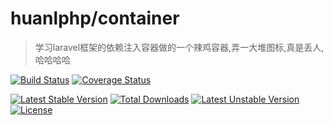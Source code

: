 # huanlphp/container
> 学习laravel框架的依赖注入容器做的一个辣鸡容器,弄一大堆图标,真是丢人,哈哈哈哈

[![Build Status](https://travis-ci.org/huanl-php/container.svg?branch=master)](https://travis-ci.org/huanl-php/container)
[![Coverage Status](https://coveralls.io/repos/github/huanl-php/container/badge.svg?branch=master)](https://coveralls.io/github/huanl-php/container?branch=master)

[![Latest Stable Version](https://poser.pugx.org/huanlphp/container/v/stable)](https://packagist.org/packages/huanlphp/container)
[![Total Downloads](https://poser.pugx.org/huanlphp/container/downloads)](https://packagist.org/packages/huanlphp/container)
[![Latest Unstable Version](https://poser.pugx.org/huanlphp/container/v/unstable)](https://packagist.org/packages/huanlphp/container)
[![License](https://poser.pugx.org/huanlphp/container/license)](https://packagist.org/packages/huanlphp/container)


